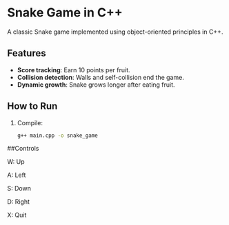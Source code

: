 # Snake Game in C++
A classic Snake game implemented using object-oriented principles in C++.

## Features
- **Score tracking**: Earn 10 points per fruit.
- **Collision detection**: Walls and self-collision end the game.
- **Dynamic growth**: Snake grows longer after eating fruit.

## How to Run
1. Compile:
   ```bash
   g++ main.cpp -o snake_game
##Controls

W: Up

A: Left

S: Down

D: Right

X: Quit
